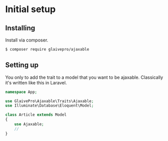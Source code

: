 # Initial setup

## Installing

Install via composer.
``` bash
$ composer require glaivepro/ajaxable
```

## Setting up

You only to add the trait to a model that you want to be ajaxable. Classically it's written like this in Laravel.

```php
namespace App;

use GlaivePro\Ajaxable\Traits\Ajaxable;
use Illuminate\Database\Eloquent\Model;

class Article extends Model
{
    use Ajaxable;
	//
}
```
